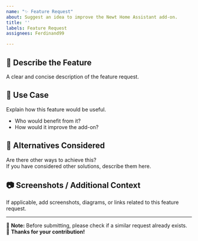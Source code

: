 ```yaml
---
name: "✨ Feature Request"
about: Suggest an idea to improve the Newt Home Assistant add-on.
title: ''
labels: Feature Request
assignees: Ferdinand99

---
```


## 🔹 Describe the Feature
A clear and concise description of the feature request.

## 🎯 Use Case
Explain how this feature would be useful.  
- Who would benefit from it?  
- How would it improve the add-on?  

## 🔄 Alternatives Considered
Are there other ways to achieve this?  
If you have considered other solutions, describe them here.

## 📷 Screenshots / Additional Context
If applicable, add screenshots, diagrams, or links related to this feature request.

---
📝 **Note:** Before submitting, please check if a similar request already exists.  
🚀 **Thanks for your contribution!**
